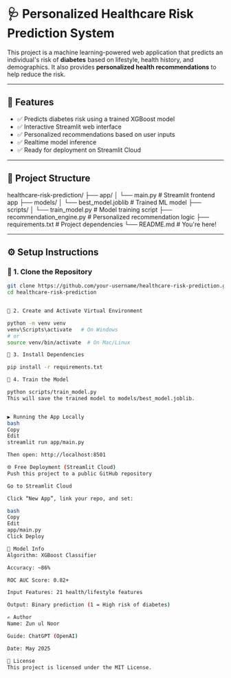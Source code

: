 
# 🩺 Personalized Healthcare Risk Prediction System

This project is a machine learning-powered web application that predicts an individual's risk of **diabetes** based on lifestyle, health history, and demographics. It also provides **personalized health recommendations** to help reduce the risk.

---

## 🚀 Features

- ✅ Predicts diabetes risk using a trained XGBoost model
- ✅ Interactive Streamlit web interface
- ✅ Personalized recommendations based on user inputs
- ✅ Realtime model inference
- ✅ Ready for deployment on Streamlit Cloud

---

## 📁 Project Structure

healthcare-risk-prediction/
├── app/
│ └── main.py # Streamlit frontend app
├── models/
│ └── best_model.joblib # Trained ML model
├── scripts/
│ └── train_model.py # Model training script
├── recommendation_engine.py # Personalized recommendation logic
├── requirements.txt # Project dependencies
└── README.md # You're here!

---

## ⚙️ Setup Instructions

### 🔹 1. Clone the Repository

```bash
git clone https://github.com/your-username/healthcare-risk-prediction.git
cd healthcare-risk-prediction


🔹 2. Create and Activate Virtual Environment

python -m venv venv
venv\Scripts\activate   # On Windows
# or
source venv/bin/activate  # On Mac/Linux

🔹 3. Install Dependencies

pip install -r requirements.txt

🔹 4. Train the Model

python scripts/train_model.py
This will save the trained model to models/best_model.joblib.


▶️ Running the App Locally
bash
Copy
Edit
streamlit run app/main.py

Then open: http://localhost:8501

🌐 Free Deployment (Streamlit Cloud)
Push this project to a public GitHub repository

Go to Streamlit Cloud

Click “New App”, link your repo, and set:

bash
Copy
Edit
app/main.py
Click Deploy

🧠 Model Info
Algorithm: XGBoost Classifier

Accuracy: ~86%

ROC AUC Score: 0.82+

Input Features: 21 health/lifestyle features

Output: Binary prediction (1 = High risk of diabetes)

✍️ Author
Name: Zun ul Noor

Guide: ChatGPT (OpenAI)

Date: May 2025

📜 License
This project is licensed under the MIT License.
